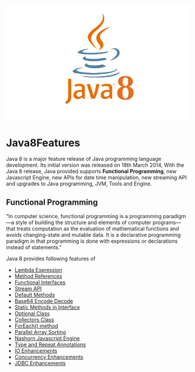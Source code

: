 ![alt Java 8](https://github.com/bsmahi/Java8Features/blob/master/java8.jpg)

# Java8Features

Java 8 is a major feature release of Java programming language development. Its initial version
was released on 18th March 2014, With the Java 8 release, Java provided supports **Functional Programming**, new Javascript Engine, new APIs for date time manipulation, new streaming API and upgrades to Java programming, JVM, Tools and Engine.

## Functional Programming
"In computer science, functional programming is a programming paradigm—a style of building the structure and elements of computer programs—that treats computation as the evaluation of mathematical functions and avoids changing-state and mutable data. It is a declarative programming paradigm in that programming is done with expressions or declarations instead of statements."

Java 8 provides following features of 

*   [Lambda Expression](https://github.com/bsmahi/Java8Features/blob/master/Lambda%20Expressions.md)
*   [Method References](https://github.com/bsmahi/Java8Features/blob/master/Method%20References.md)
*   [Functional Interfaces](https://github.com/bsmahi/Java8Features/blob/master/Functional%20Interfaces.md)
*   [Stream API](https://github.com/bsmahi/Java8Features/blob/master/Stream%20API.md)
*   [Default Methods](https://github.com/bsmahi/Java8Features/blob/master/Default%20Methods.md)
*   [Base64 Encode Decode](https://github.com/bsmahi/Java8Features/blob/master/Base64%20Encode%20Decode.md)
*   [Static Methods in Interface](https://github.com/bsmahi/Java8Features/blob/master/Static%20Methods%20in%20Interface.md)
*   [Optional Class](https://github.com/bsmahi/Java8Features/blob/master/Optional%20Class.md)
*   [Collectors Class](https://github.com/bsmahi/Java8Features/blob/master/Collectors%20Class.md)
*   [ForEach() method](https://github.com/bsmahi/Java8Features/blob/master/ForEach()%20method.md)
*   [Parallel Array Sorting](https://github.com/bsmahi/Java8Features/blob/master/Parallel%20Array%20Sorting.md)
*   [Nashorn Javascript Engine](https://github.com/bsmahi/Java8Features/blob/master/Nashorn%20Javascript%20Engine.md)
*   [Type and Repeat Annotations](https://github.com/bsmahi/Java8Features/blob/master/Type%20and%20Repeat%20Annotations.md)
*   [IO Enhancements](https://github.com/bsmahi/Java8Features/blob/master/IO%20Enhancements.md)
*   [Concurrency Enhancements](https://github.com/bsmahi/Java8Features/blob/master/Concurrency%20Enhancements.md)
*   [JDBC Enhancements](https://github.com/bsmahi/Java8Features/blob/master/JDBC%20Enhancements.md)
